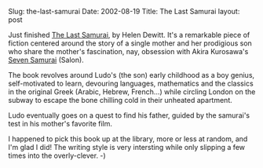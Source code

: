 Slug: the-last-samurai
Date: 2002-08-19
Title: The Last Samurai
layout: post

Just finished <a href="http://www.amazon.com/exec/obidos/tg/detail/-/0786866683/qid=1029731190/sr=8-1/ref=sr_8_1/002-6152236-9927220?s=books&amp;n=507846">The Last Samurai</a>, by Helen Dewitt. It&#39;s a remarkable piece of fiction centered around the story of a single mother and her prodigious son who share the mother&#39;s fascination, nay, obsession with Akira Kurosawa&#39;s <a href="http://archive.salon.com/ent/movies/dvd//review/2001/05/31/samurai/">Seven Samurai</a> (Salon).

The book revolves around Ludo&#39;s (the son) early childhood as a boy genius, self-motivated to learn, devouring languages, mathematics and the classics in the original Greek (Arabic, Hebrew, French...) while circling London on the subway to escape the bone chilling cold in their unheated apartment.

Ludo eventually goes on a quest to find his father, guided by the samurai&#39;s test in his mother&#39;s favorite film.

I happened to pick this book up at the library, more or less at random, and I&#39;m glad I did! The writing style is very intersting while only slipping a few times into the overly-clever. -)
